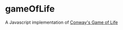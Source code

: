 # gameOfLife

A Javascript implementation of [Conway's Game of Life](https://en.wikipedia.org/wiki/Conway%27s_Game_of_Life "Conway's Game of Life")
